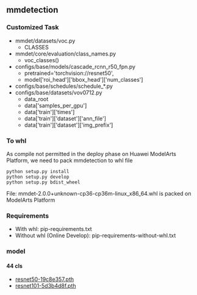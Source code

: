## mmdetection

### Customized Task
- mmdet/datasets/voc.py
  - CLASSES
- mmdet/core/evaluation/class_names.py
  - voc_classes()
- configs/base/models/cascade_rcnn_r50_fpn.py
  - pretrained='torchvision://resnet50',
  - model['roi_head']['bbox_head']['num_classes']
- configs/base/schedules/schedule_*.py
- configs/base/datasets/vov0712.py
  - data_root 
  - data['samples_per_gpu']
  - data['train']['times']
  - data['train']['dataset']['ann_file']
  - data['train']['dataset']['img_prefix']

### To whl
As compile not permitted in the deploy phase on Huawei ModelArts Platform, we need to pack mmdetection to whl file

```
python setup.py install
python setup.py develop
python setup.py bdist_wheel
```

File: mmdet-2.0.0+unknown-cp36-cp36m-linux_x86_64.whl is packed on ModelArts Platform

### Requirements
- With whl: pip-requirements.txt
- Without whl (Online Develop): pip-requirements-without-whl.txt

### model
#### 44 cls
- [resnet50-19c8e357.pth](https://bhpan.buaa.edu.cn:443/link/D74B0212071B1C26482F1689B6294626)
- [resnet101-5d3b4d8f.pth](https://download.pytorch.org/models/resnet101-5d3b4d8f.pth)
